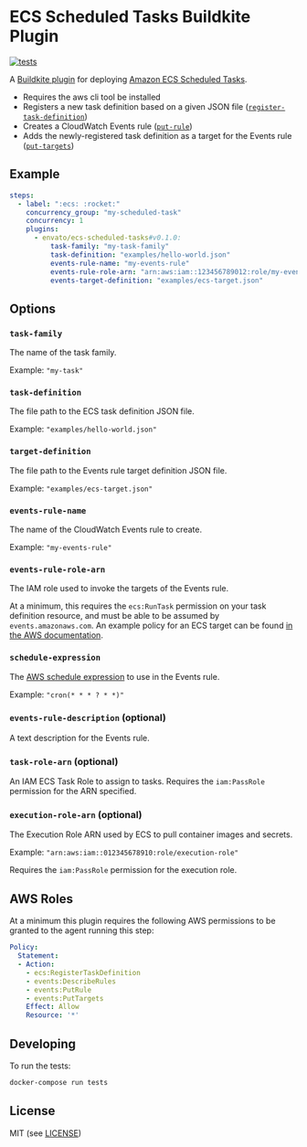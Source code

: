 # ECS Scheduled Tasks Buildkite Plugin

[![tests](https://github.com/envato/ecs-scheduled-tasks-buildkite-plugin/actions/workflows/tests.yml/badge.svg?branch=main)](https://github.com/envato/ecs-scheduled-tasks-buildkite-plugin/actions/workflows/tests.yml)

A [Buildkite plugin](https://buildkite.com/docs/agent/v3/plugins) for deploying [Amazon ECS Scheduled Tasks](https://docs.aws.amazon.com/AmazonECS/latest/developerguide/scheduling_tasks.html).

* Requires the aws cli tool be installed
* Registers a new task definition based on a given JSON file ([`register-task-definition`](http://docs.aws.amazon.com/cli/latest/reference/ecs/register-task-definition.html]))
* Creates a CloudWatch Events rule ([`put-rule`](https://docs.aws.amazon.com/cli/latest/reference/events/put-rule.html))
* Adds the newly-registered task definition as a target for the Events rule ([`put-targets`](https://docs.aws.amazon.com/cli/latest/reference/events/put-targets.html))

## Example

```yml
steps:
  - label: ":ecs: :rocket:"
    concurrency_group: "my-scheduled-task"
    concurrency: 1
    plugins:
      - envato/ecs-scheduled-tasks#v0.1.0:
          task-family: "my-task-family"
          task-definition: "examples/hello-world.json"
          events-rule-name: "my-events-rule"
          events-rule-role-arn: "arn:aws:iam::123456789012:role/my-events-rule-role"
          events-target-definition: "examples/ecs-target.json"
```

## Options

### `task-family`

The name of the task family.

Example: `"my-task"`

### `task-definition`

The file path to the ECS task definition JSON file.

Example: `"examples/hello-world.json"`

### `target-definition`

The file path to the Events rule target definition JSON file.

Example: `"examples/ecs-target.json"`

### `events-rule-name`

The name of the CloudWatch Events rule to create.

Example: `"my-events-rule"`

### `events-rule-role-arn`

The IAM role used to invoke the targets of the Events rule.

At a minimum, this requires the `ecs:RunTask` permission on your task definition resource, and must be able to be assumed by `events.amazonaws.com`. An example policy for an ECS target can be found [in the AWS documentation](https://docs.aws.amazon.com/AmazonCloudWatch/latest/events/iam-identity-based-access-control-cwe.html#target-permissions-cwe).

### `schedule-expression`

The [AWS schedule expression](https://docs.aws.amazon.com/AmazonCloudWatch/latest/events/ScheduledEvents.html) to use in the Events rule.

Example: `"cron(* * * ? * *)"`

### `events-rule-description` (optional)

A text description for the Events rule.

### `task-role-arn` (optional)

An IAM ECS Task Role to assign to tasks.
Requires the `iam:PassRole` permission for the ARN specified.

### `execution-role-arn` (optional)

The Execution Role ARN used by ECS to pull container images and secrets.

Example: `"arn:aws:iam::012345678910:role/execution-role"`

Requires the `iam:PassRole` permission for the execution role.

## AWS Roles

At a minimum this plugin requires the following AWS permissions to be granted to the agent running this step:

```yml
Policy:
  Statement:
  - Action:
    - ecs:RegisterTaskDefinition
    - events:DescribeRules
    - events:PutRule
    - events:PutTargets
    Effect: Allow
    Resource: '*'
```

## Developing

To run the tests:

```bash
docker-compose run tests
```

## License

MIT (see [LICENSE](LICENSE))
